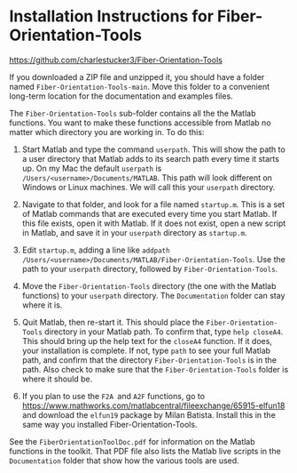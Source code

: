 # Installation Instructions for Fiber-Orientation-Tools

https://github.com/charlestucker3/Fiber-Orientation-Tools

If you downloaded a ZIP file and unzipped it, you should have a folder named `Fiber-Orientation-Tools-main`.  Move this folder to a convenient long-term location for the documentation and examples files.  

The `Fiber-Orientation-Tools` sub-folder contains all the the Matlab functions.  You want to make these functions accessible from Matlab no matter which directory you are working in.  To do this:

1.  Start Matlab and type the command `userpath`.  This will show the path to a user directory that Matlab adds to its search path every time it starts up.  On my Mac the default `userpath` is `/Users/<username>/Documents/MATLAB`.  This path will look different on Windows or Linux machines.  We will call this your `userpath` directory.  
 
2.  Navigate to that folder, and look for a file named `startup.m`.  This is a set of Matlab commands that are executed every time you start Matlab.  If this file exists, open it with Matlab.  If it does not exist,  open a new script in Matlab, and save it in your `userpath` directory as `startup.m`.  

3. Edit `startup.m`, adding a line like `addpath /Users/<username>/Documents/MATLAB/Fiber-Orientation-Tools`.  Use the path to your `userpath` directory, followed by `Fiber-Orientation-Tools`.  

4.  Move the `Fiber-Orientation-Tools` directory (the one with the Matlab functions) to your `userpath` directory.  The `Documentation` folder can stay where it is.

5. Quit Matlab, then re-start it.  This should place the `Fiber-Orientation-Tools` directory in your Matlab path.  To confirm that, type `help closeA4`.  This should bring up the help text for the `closeA4` function.  If it does, your installation is complete.  If not, type `path` to see your full Matlab path, and confirm that the directory `Fiber-Orientation-Tools` is in the path.  Also check to make sure that the `Fiber-Orientation-Tools` folder is where it should be.  

6. If you plan to use the `F2A `and `A2F` functions, go to https://www.mathworks.com/matlabcentral/fileexchange/65915-elfun18 and download the `elfun19` package by Milan Batista.  Install this in the same way you installed Fiber-Orientation-Tools.

See the `FiberOrientationToolDoc.pdf` for information on the Matlab functions in the toolkit.  That PDF file also lists the Matlab live scripts in the `Documentation` folder that show how the various tools are used.  